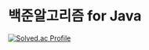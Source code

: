 # 백준알고리즘 for Java
[![Solved.ac Profile](http://mazassumnida.wtf/api/v2/generate_badge?boj=ilhan0422)](https://solved.ac/ilhan0422/)
